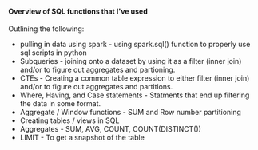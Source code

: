 #### Overview of SQL functions that I've used

Outlining the following:
- pulling in data using spark - using spark.sql() function to properly use sql scripts in python
- Subqueries - joining onto a dataset by using it as a filter (inner join) and/or to figure out aggregates and partioning.
- CTEs - Creating a common table expression to either filter (inner join) and/or to figure out aggregates and partitions.
- Where, Having, and Case statements - Statments that end up filtering the data in some format.
- Aggregate / Window functions - SUM and Row number partitioning
- Creating tables / views in SQL
- Aggregates - SUM, AVG, COUNT, COUNT(DISTINCT())
- LIMIT - To get a snapshot of the table
